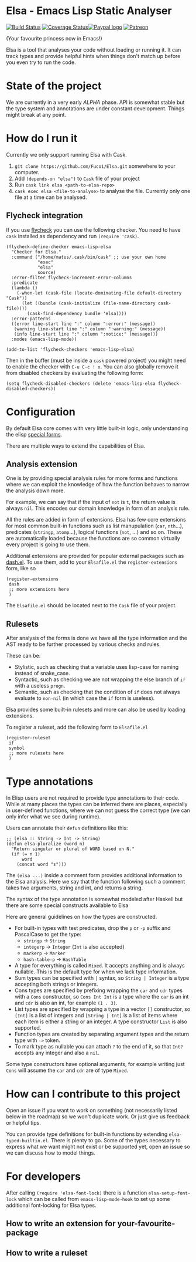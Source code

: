#  Elsa - Emacs Lisp Static Analyser

[![Build Status](https://travis-ci.org/Fuco1/Elsa.svg?branch=master)](https://travis-ci.org/Fuco1/Elsa) [![Coverage Status](https://coveralls.io/repos/github/Fuco1/Elsa/badge.svg?branch=master)](https://coveralls.io/github/Fuco1/Elsa?branch=master)[![Paypal logo](https://www.paypalobjects.com/en_US/i/btn/btn_donate_LG.gif)](https://www.paypal.com/cgi-bin/webscr?cmd=_s-xclick&hosted_button_id=A5PMGVKCQBT88)
[![Patreon](https://c5.patreon.com/external/logo/logomarkOrange.svg)](https://www.patreon.com/user?u=3282358&ty=h)

(Your favourite princess now in Emacs!)

Elsa is a tool that analyses your code without loading or running it.
It can track types and provide helpful hints when things don't match
up before you even try to run the code.

# State of the project

We are currently in a very early *ALPHA* phase.  API is somewhat
stable but the type system and annotations are under constant
development.  Things might break at any point.

# How do I run it

Currently we only support running Elsa with Cask.

1. `git clone https://github.com/Fuco1/Elsa.git` somewhere to your computer.
2. Add `(depends-on "elsa")` to `Cask` file of your project
3. Run `cask link elsa <path-to-elsa-repo>`
4. `cask exec elsa <file-to-analyse>` to analyse the file.  Currently
   only one file at a time can be analysed.

## Flycheck integration

If you use [flycheck](https://github.com/flycheck/flycheck) you can use the following checker.  You need to have `cask` installed as dependency and run `(require 'cask)`.

``` emacs-lisp
(flycheck-define-checker emacs-lisp-elsa
  "Checker for Elsa."
  :command ("/home/matus/.cask/bin/cask" ;; use your own home
            "exec"
            "elsa"
            source)
  :error-filter flycheck-increment-error-columns
  :predicate
  (lambda ()
    (-when-let (cask-file (locate-dominating-file default-directory "Cask"))
      (let ((bundle (cask-initialize (file-name-directory cask-file))))
        (cask-find-dependency bundle 'elsa))))
  :error-patterns
  ((error line-start line ":" column ":error:" (message))
   (warning line-start line ":" column ":warning:" (message))
   (info line-start line ":" column ":notice:" (message)))
  :modes (emacs-lisp-mode))

(add-to-list 'flycheck-checkers 'emacs-lisp-elsa)
```

Then in the buffer (must be inside a `cask` powered project) you might
need to enable the checker with `C-u C-c ! x`.  You can also globally
remove it from disabled checkers by evaluating the following form:

``` emacs-lisp
(setq flycheck-disabled-checkers (delete 'emacs-lisp-elsa flycheck-disabled-checkers))
```

# Configuration

By default Elsa core comes with very little built-in logic, only
understanding the elisp [special
forms](https://www.gnu.org/software/emacs/manual/html_node/elisp/Special-Forms.html).

There are multiple ways to extend the capabilities of Elsa.

## Analysis extension

One is by providing special analysis rules for more forms and
functions where we can exploit the knowledge of how the function
behaves to narrow the analysis down more.

For example, we can say that if the input of `not` is `t`, the return
value is always `nil`.  This encodes our domain knowledge in form of
an analysis rule.

All the rules are added in form of extensions.  Elsa has few core
extensions for most common built-in functions such as list
manupulation (`car`, `nth`...), predicates (`stringp`, `atomp`...),
logical functions (`not`, ...) and so on.  These are automatically
loaded because the functions are so common virtually every project is
going to use them.

Additional extensions are provided for popular external packages such
as [dash.el](https://github.com/magnars/dash.el).  To use them, add to
your `Elsafile.el` the `register-extensions` form, like so

``` emacs-lisp
(register-extensions
 dash
 ;; more extensions here
 )
```

The `Elsafile.el` should be located next to the `Cask` file of your project.

## Rulesets

After analysis of the forms is done we have all the type information
and the AST ready to be further processed by various checks and rules.

These can be:

* Stylistic, such as checking that a variable uses lisp-case for
  naming instead of snake_case.
* Syntactic, such as checking we are not wrapping the else branch of
  `if` with a useless `progn`.
* Semantic, such as checking that the condition of `if` does not
  always evaluate to `non-nil` (in which case the `if` form is
  useless).

Elsa provides some built-in rulesets and more can also be used by loading extensions.

To register a ruleset, add the following form to `Elsafile.el`

``` emacs-lisp
(register-ruleset
 if
 symbol
 ;; more rulesets here
 )
```

# Type annotations

In Elisp users are not required to provide type annotations to their
code.  While at many places the types can be inferred there are
places, especially in user-defined functions, where we can not guess
the correct type (we can only infer what we see during runtime).

Users can annotate their `defun` definitions like this:

``` emacs-lisp
;; (elsa :: String -> Int -> String)
(defun elsa-pluralize (word n)
  "Return singular or plural of WORD based on N."
  (if (= n 1)
      word
    (concat word "s")))
```

The `(elsa ...)` inside a comment form provides additional information
to the Elsa analysis.  Here we say that the function following such a
comment takes two arguments, string and int, and returns a string.

The syntax of the type annotation is somewhat modeled after Haskell
but there are some special constructs available to Elsa

Here are general guidelines on how the types are constructed.

- For built-in types with test predicates, drop the `p` or `-p` suffix and PascalCase to get the type:
    - `stringp` → `String`
    - `integerp` → `Integer` (`Int` is also accepted)
    - `markerp` → `Marker`
    - `hash-table-p` → `HashTable`
- A type for everything is called `Mixed`.  It accepts anything and is
  always nullable.  This is the default type for when we lack type
  information.
- Sum types can be specified with `|` syntax, so `String | Integer` is
  a type accepting both strings or integers.
- Cons types are specified by prefixing wrapping the `car` and `cdr`
  types with a `Cons` constructor, so `Cons Int Int` is a type where
  the `car` is an int and `cdr` is also an int, for example `(1 . 3)`.
- List types are specified by wrapping a type in a vector `[]`
  constructor, so `[Int]` is a list of integers and `[String | Int]`
  is a list of items where each item is either a string or an integer.
  A type constructor `List` is also supported.
- Function types are created by separating argument types and the
  return type with `->` token.
- To mark type as nullable you can attach `?` to the end of it, so
  that `Int?` accepts any integer and also a `nil`.

Some type constructors have optional arguments, for example writing
just `Cons` will assume the `car` and `cdr` are of type `Mixed`.

# How can I contribute to this project

Open an issue if you want to work on something (not necessarily listed
below in the roadmap) so we won't duplicate work.  Or just give us
feedback or helpful tips.

You can provide type definitions for built-in functions by extending
`elsa-typed-builtin.el`.  There is plenty to go.  Some of the types
necessary to express what we want might not exist or be supported yet,
open an issue so we can discuss how to model things.

# For developers

After calling `(require 'elsa-font-lock)` there is a function
`elsa-setup-font-lock` which can be called from `emacs-lisp-mode-hook`
to set up some additional font-locking for Elsa types.

## How to write an extension for your-favourite-package

## How to write a ruleset
